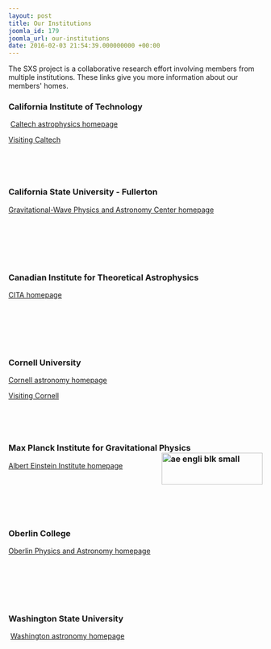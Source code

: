 ```yaml
---
layout: post
title: Our Institutions
joomla_id: 179
joomla_url: our-institutions
date: 2016-02-03 21:54:39.000000000 +00:00
---
```

<p>The SXS project is a collaborative research effort involving members from multiple institutions. These links give you more information about our members' homes.</p>
<h3>California Institute of Technology <img style="float: right;" alt="" src="images/logos/caltech_new_s.png" /></h3>
<p>&nbsp;<a href="http://www.tapir.caltech.edu/">Caltech astrophysics homepage</a></p>
<p><a href="index.php?option=com_content&amp;view=article&amp;id=122:visiting-caltech&amp;catid=21:for-researchers&amp;Itemid=244">Visiting Caltech</a></p>
<p>&nbsp;</p>
<p>&nbsp;</p>
<h3>California State University - Fullerton <img style="float: right;" alt="" src="images/logos/csuf_s.png" /></h3>
<p><a href="http://physics.fullerton.edu/gwpac/">Gravitational-Wave Physics and Astronomy Center homepage</a>&nbsp;</p>
<p>&nbsp;</p>
<p>&nbsp;</p>
<p>&nbsp;</p>
<h3>Canadian Institute for Theoretical Astrophysics <img style="float: right;" alt="" src="images/logos/cita-icat_s.png" /></h3>
<p><a href="http://www.cita.utoronto.ca/">CITA homepage</a></p>
<p>&nbsp;</p>
<p>&nbsp;</p>
<p>&nbsp;</p>
<h3>Cornell University <img style="float: right;" alt="" src="images/logos/cornell_new_s.png" /></h3>
<p><a href="http://astro.cornell.edu/">Cornell astronomy homepage</a></p>
<p><a href="index.php?option=com_content&amp;view=article&amp;id=140:visiting-cornell&amp;catid=21:for-researchers&amp;Itemid=353">Visiting Cornell</a></p>
<p>&nbsp;</p>
<p>&nbsp;</p>
<h3>Max Planck Institute for Gravitational Physics&nbsp;<img style="float: right;" alt="ae engli blk small" src="images/logos/ae_engli_blk_small.png" height="63" width="200" /></h3>
<p><a href="http://www.aei.mpg.de/">Albert Einstein Institute homepage</a></p>
<p>&nbsp;</p>
<p>&nbsp;</p>
<p>&nbsp;</p>
<h3>Oberlin College <img style="float: right;" alt="" src="images/logos/oberlin_s.png" /></h3>
<p><a href="http://new.oberlin.edu/arts-and-sciences/departments/physics/index.dot">Oberlin Physics and Astronomy homepage</a></p>
<p>&nbsp;</p>
<p>&nbsp;</p>
<p>&nbsp;</p>
<h3>Washington State University <img style="float: right;" alt="" src="images/logos/wsu_new_s.png" /></h3>
<p>&nbsp;<a href="http://astro.wsu.edu/">Washington astronomy homepage</a></p>
<p>&nbsp;</p>
<p>&nbsp;</p>
<p>&nbsp;</p>
